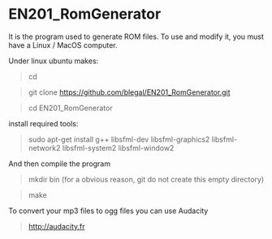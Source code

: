 # EN201_RomGenerator

It is the program used to generate ROM files. To use and modify it, you must
have a Linux / MacOS computer.

Under linux ubuntu makes:

> cd

> git clone https://github.com/blegal/EN201_RomGenerator.git

> cd EN201_RomGenerator

install required tools:

> sudo apt-get install g++ libsfml-dev libsfml-graphics2 libsfml-network2 libsfml-system2 libsfml-window2

And then compile the program

> mkdir bin (for a obvious reason, git do not create this empty directory)

> make

To convert your mp3 files to ogg files you can use Audacity

> http://audacity.fr
